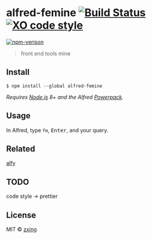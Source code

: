 # alfred-femine [![Build Status](https://travis-ci.org/FeMiner/alfred-femine.svg?branch=master)](https://travis-ci.org/FeMiner/alfred-femine)[![XO code style](https://img.shields.io/badge/code_style-XO-5ed9c7.svg)](https://github.com/xojs/xo)
[![npm-verison](https://img.shields.io/npm/v/alfred-femine.svg?style=flat-square)](https://www.npmjs.com/package/alfred-femine)

> front end tools mine

## Install

```
$ npm install --global alfred-femine
```

_Requires [Node.js](https://nodejs.org) 8+ and the Alfred [Powerpack](https://www.alfredapp.com/powerpack/)._

## Usage

In Alfred, type `fm`, <kbd>Enter</kbd>, and your query.

## Related

[alfy](https://github.com/sindresorhus/alfy)

## TODO
code style -> prettier

## License

MIT © [zxing](https://www.zxing.top)

